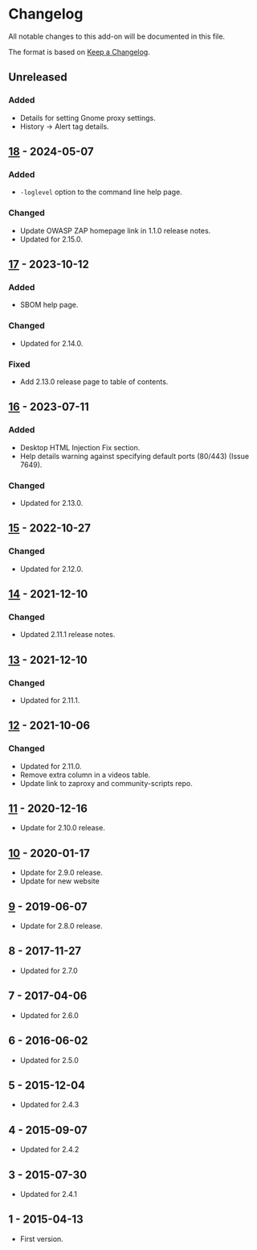 # Changelog
All notable changes to this add-on will be documented in this file.

The format is based on [Keep a Changelog](https://keepachangelog.com/en/1.0.0/).

## Unreleased
### Added
- Details for setting Gnome proxy settings.
- History -> Alert tag details.

## [18] - 2024-05-07
### Added
- `-loglevel` option to the command line help page.

### Changed
- Update OWASP ZAP homepage link in 1.1.0 release notes.
- Updated for 2.15.0.

## [17] - 2023-10-12
### Added
- SBOM help page.

### Changed
- Updated for 2.14.0.

### Fixed
- Add 2.13.0 release page to table of contents.

## [16] - 2023-07-11
### Added
- Desktop HTML Injection Fix section.
- Help details warning against specifying default ports (80/443) (Issue 7649).

### Changed
- Updated for 2.13.0.

## [15] - 2022-10-27
### Changed
- Updated for 2.12.0.

## [14] - 2021-12-10
### Changed
- Updated 2.11.1 release notes.

## [13] - 2021-12-10
### Changed
- Updated for 2.11.1.

## [12] - 2021-10-06
### Changed
- Updated for 2.11.0.
- Remove extra column in a videos table.
- Update link to zaproxy and community-scripts repo.

## [11] - 2020-12-16

- Update for 2.10.0 release.

## [10] - 2020-01-17

- Update for 2.9.0 release.
- Update for new website

## [9] - 2019-06-07

- Update for 2.8.0 release.

## 8 - 2017-11-27

- Updated for 2.7.0

## 7 - 2017-04-06

- Updated for 2.6.0

## 6 - 2016-06-02

- Updated for 2.5.0

## 5 - 2015-12-04

- Updated for 2.4.3

## 4 - 2015-09-07

- Updated for 2.4.2

## 3 - 2015-07-30

- Updated for 2.4.1

## 1 - 2015-04-13

- First version.

[18]: https://github.com/zaproxy/zap-core-help/releases/help-v18
[17]: https://github.com/zaproxy/zap-core-help/releases/help-v17
[16]: https://github.com/zaproxy/zap-core-help/releases/help-v16
[15]: https://github.com/zaproxy/zap-core-help/releases/help-v15
[14]: https://github.com/zaproxy/zap-core-help/releases/help-v14
[13]: https://github.com/zaproxy/zap-core-help/releases/help-v13
[12]: https://github.com/zaproxy/zap-core-help/releases/help-v12
[11]: https://github.com/zaproxy/zap-core-help/releases/help-v11
[10]: https://github.com/zaproxy/zap-core-help/releases/help-v10
[9]: https://github.com/zaproxy/zap-core-help/releases/help-v9
